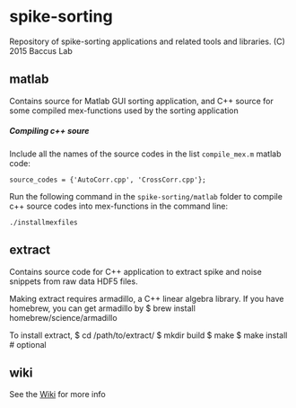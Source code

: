 spike-sorting
=============

Repository of spike-sorting applications and related tools and libraries.
(C) 2015 Baccus Lab

matlab
------

Contains source for Matlab GUI sorting application, and C++ source for some
compiled mex-functions used by the sorting application

##### Compiling c++ soure
Include all the names of the source codes in the list `compile_mex.m` matlab code:

    source_codes = {'AutoCorr.cpp', 'CrossCorr.cpp'};
  
Run the following command in the `spike-sorting/matlab` folder to compile c++ source 
codes into mex-functions in the command line:

    ./installmexfiles

extract
-------

Contains source code for C++ application to extract spike and noise snippets
from raw data HDF5 files.

Making extract requires armadillo, a C++ linear algebra library. If you have homebrew, you can get
armadillo by
$ brew install homebrew/science/armadillo 

To install extract,
$ cd /path/to/extract/
$ mkdir build
$ make
$ make install # optional

wiki
----

See the [Wiki](https://github.com/baccuslab/spike-sorting/wiki) for more info
